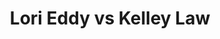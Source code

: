 ---
title: Lori Eddy vs Kelley Law
player1:
  name: Eddy, Lori
  percent: 63
  wins: 0
  losses: 1
player2:
  name: Law, Kelley
  percent: 84
  wins: 1
  losses: 0
games:
- player1:
    team: 'ON'
    position: Third
    percent: 63
    win: 0
    loss: 1
  player2:
    team: BC
    position: Fourth
    percent: 84
    win: 1
    loss: 0
  event: Hearts
  year: 1997
  draw: Round Robin(11)
  score: ON 2 - BC 7
- player1:
    team: GOR
    position: Third
    percent: 76
    win: 0
    loss: 1
  player2:
    team: LAW
    position: Fourth
    percent: 82
    win: 1
    loss: 0
  event: Trials (Women)
  year: 1997
  draw: Round Robin(1)
  score: LAW 7 - GOR 4
---